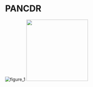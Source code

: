 # PANCDR

![figure_1](https://user-images.githubusercontent.com/44110710/232650093-57449f95-894e-459b-a552-e3cc9d0031ff.jpg)
<img src="[이미지주소.png](https://user-images.githubusercontent.com/44110710/232650093-57449f95-894e-459b-a552-e3cc9d0031ff.jpg)" width="200"/>
